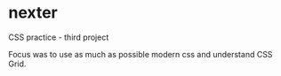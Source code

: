 # nexter
CSS practice - third project


Focus was to use as much as possible modern css and understand CSS Grid.
